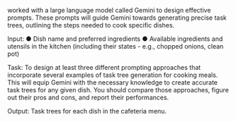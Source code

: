 worked with a large language model called Gemini to design
effective prompts. These prompts will guide Gemini towards generating precise
task trees, outlining the steps needed to cook specific dishes.

Input:
● Dish name and preferred ingredients
● Available ingredients and utensils in the kitchen (including their states - e.g.,
chopped onions, clean pot)

Task:
To design at least three different prompting approaches that
incorporate several examples of task tree generation for cooking meals. This will
equip Gemini with the necessary knowledge to create accurate task trees for any
given dish. You should compare those approaches, figure out their pros and cons,
and report their performances.

Output:
Task trees for each dish in the cafeteria menu. 
